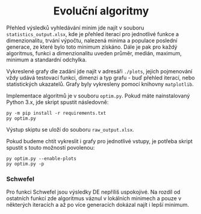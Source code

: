 <div align="center">

# Evoluční algoritmy
</div>

Přehled výsledků vyhledávání minim jde najít v souboru `statistics_output.xlsx`,
kde je přehled iterací pro jednotlivé funkce a dimenzionalitu, trvání výpočtu,
nalezená minima a populace poslední generace, ze které bylo toto minimum získáno.
Dále je pak pro každý algoritmus, funkci a dimenzionalitu uveden průměr, medián,
maximum, minimum a standardní odchylka.

Vykreslené grafy dle zadání jde najít v adresáři `./plots`, jejich pojmenování
vždy udává testovací funkci, dimenzi a typ grafu - buď přehled iterací, nebo 
statistických ukazatelů. Grafy byly vykresleny pomocí knihovny `matplotlib`.

Implementace algoritmů je v souboru `optim.py`. Pokud máte nainstalovaný
Python 3.x, jde skript spustit následovně:

```
py -m pip install -r requirements.txt
py optim.py
```

Výstup skiptu se uloží do souboru `raw_output.xlsx`.

Pokud budeme chtít vykreslit i grafy pro jednotlivé vstupy, je potřeba skript
spustit s touto možností povolenou:

```
py optim.py --enable-plots
py optim.py -p
```

### Schwefel

Pro funkci Schwefel jsou výsledky DE nepříliš uspokojivé. Na rozdíl od ostatních
funkcí zde algoritmus váznul v lokálních minimech a pouze v některých iteracích
a až po více generacích dokázal najít i lepší minimum.
